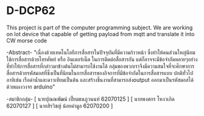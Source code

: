 # D-DCP62
This project is part of the computer programming subject. We are working on Iot device that capable of getting payload from mqtt and translate it into CW morse code

   -Abstract- 
   "เนื่องด้วยเทคโนโลยีการสื่อสารในปัจจุบันที่มีความก้าวหน้า ซึ่งทำให้คนส่วนใหญ่นิยมใช้การสื่อสารด้วยโทรศัพท์ 
หรือ อินเตอร์เน็ต ในการติดต่อสื่อสารกัน แต่ก็อาจจะมีข้อจำกัดหลายๆอย่างที่ทำให้การสื่อสารที่กล่าวมาข้างต้นไม่สามารถใช้งานได้ 
กลุ่มของพวกเราจึงมีความสนใจที่จะศึกษาการสื่อสารด้วยรหัสมอสที่ซึ่งเป็นที่นิยมในการสื่อสารของกิจการที่มีข้อจำกัดในการสื่อสารแบบ
ปกติทั่วไป อาทิเช่น เรือดำน้ำและดาวเทียมเป็นต้น และสร้างชิ้นงานที่สามารถส่งoutput ออกมาเป็นรหัสมอสได้ด้วยแผงวงจร arduino"

   -สมาชิกกลุ่ม-
[ นายปุณณพัฒน์ เปี่ยมธนภูวนนท์ 62070125 ]
[ นายพงศกร โหงวเกิด         62070127 ]
[ นายสิรวิชญ์ น้อยคำมูล        62070200 ]

